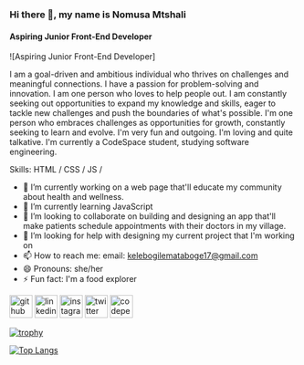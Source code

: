 ### Hi there 👋, my name is Nomusa Mtshali
#### Aspiring Junior Front-End Developer
![Aspiring Junior Front-End Developer]

I am a goal-driven and ambitious individual who thrives on challenges and meaningful connections. I have a passion for problem-solving and innovation. I am one person who loves to help people out. I am constantly seeking out opportunities to expand my knowledge and skills, eager to tackle new challenges and push the boundaries of what's possible. I'm one person who embraces challenges as opportunities for growth, constantly seeking to learn and evolve. I'm very fun and outgoing. I'm loving and quite talkative. I'm currently a CodeSpace student, studying software engineering.

Skills: HTML / CSS / JS / 

- 🔭 I’m currently working on  a web page that'll educate my community about health and wellness. 
- 🌱 I’m currently learning JavaScript 
- 👯 I’m looking to collaborate on building and designing an app that'll make patients schedule appointments with their doctors in my village. 
- 🤔 I’m looking for help with designing my current project that I'm working on 
- 📫 How to reach me: email: kelebogilemataboge17@gmail.com 
- 😄 Pronouns: she/her 
- ⚡ Fun fact: I'm a food explorer 


[<img src='https://cdn.jsdelivr.net/npm/simple-icons@3.0.1/icons/github.svg' alt='github' height='40'>](https://github.com/nomusamtshali)  [<img src='https://cdn.jsdelivr.net/npm/simple-icons@3.0.1/icons/linkedin.svg' alt='linkedin' height='40'>](https://www.linkedin.com/in/Nomusa-Mtshali/)  [<img src='https://cdn.jsdelivr.net/npm/simple-icons@3.0.1/icons/instagram.svg' alt='instagram' height='40'>](https://www.instagram.com/km.mataboge/)  [<img src='https://cdn.jsdelivr.net/npm/simple-icons@3.0.1/icons/twitter.svg' alt='twitter' height='40'>](https://twitter.com/km_mataboge)  [<img src='https://cdn.jsdelivr.net/npm/simple-icons@3.0.1/icons/codepen.svg' alt='codepen' height='40'>](https://codepen.io/Kelebogile-Mataboge)  

[![trophy](https://github-profile-trophy.vercel.app/?username=nomusamtshali)](https://github.com/ryo-ma/github-profile-trophy)

[![Top Langs](https://github-readme-stats.vercel.app/api/top-langs/?username=nomusamtshali)](https://github.com/anuraghazra/github-readme-stats)






<!---
nomusamtshali/nomusamtshali is a ✨ special ✨ repository because its `README.md` (this file) appears on your GitHub profile.
You can click the Preview link to take a look at your changes.
--->
